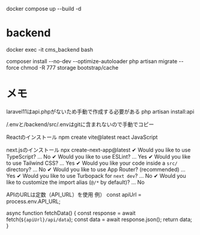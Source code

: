 docker compose up --build -d

# backend
docker exec -it cms_backend bash 

composer install --no-dev --optimize-autoloader
php artisan migrate --force
chmod -R 777 storage bootstrap/cache



# メモ
laravel11はapi.phpがないため手動で作成する必要がある
php artisan install:api

/.envと/backend/src/.envはgitに含まれないので手動でコピー

Reactのインストール
npm create vite@latest
react
JavaScript

next.jsのインストール
npx create-next-app@latest
✔ Would you like to use TypeScript? … No
✔ Would you like to use ESLint? … Yes
✔ Would you like to use Tailwind CSS? … Yes
✔ Would you like your code inside a `src/` directory? … No
✔ Would you like to use App Router? (recommended) … Yes
✔ Would you like to use Turbopack for `next dev`? … No
✔ Would you like to customize the import alias (`@/*` by default)? … No


APIのURLは定数（API_URL）を使用
例）
const apiUrl = process.env.API_URL;

async function fetchData() {
  const response = await fetch(`${apiUrl}/api/data`);
  const data = await response.json();
  return data;
}